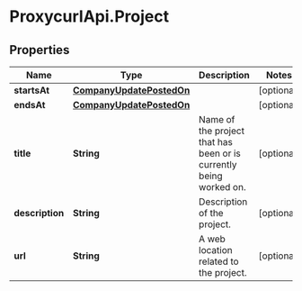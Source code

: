 # ProxycurlApi.Project

## Properties

Name | Type | Description | Notes
------------ | ------------- | ------------- | -------------
**startsAt** | [**CompanyUpdatePostedOn**](CompanyUpdatePostedOn.md) |  | [optional] 
**endsAt** | [**CompanyUpdatePostedOn**](CompanyUpdatePostedOn.md) |  | [optional] 
**title** | **String** | Name of the project that has been or is currently being worked on. | [optional] 
**description** | **String** | Description of the project. | [optional] 
**url** | **String** | A web location related to the project. | [optional] 


